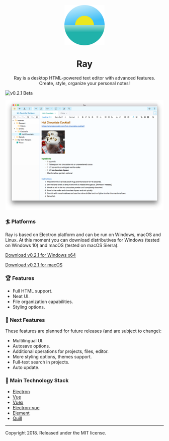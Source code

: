 <p align="center">
  <img src="/build/icons/256x256.png" alt="Ray Logo" width="128" height="auto">
</p>
<h1 align="center">Ray</h1>
<p align="center">
Ray is a desktop HTML-powered text editor with advanced features.
<br>
Create, style, organize your personal notes!
</p>
<img src="https://img.shields.io/badge/version-0.2.1%20Beta-orange.svg" alt="v0.2.1 Beta">

![Main Screenshot](/static/screenshots/mac.png)

### :surfer: Platforms
Ray is based on Electron platform and can be run on Windows, macOS and Linux. 
At this moment you can download distributives for Windows (tested on Windows 10) and macOS (tested on macOS Sierra).

<a href="https://github.com/teslor/ray/releases/download/v0.2.1/Ray-0.2.1-x64.exe">Download v0.2.1 for Windows x64</a>

<a href="https://github.com/teslor/ray/releases/download/v0.2.1/Ray-0.2.1.dmg">Download v0.2.1 for macOS</a>

### :trophy: Features
* Full HTML support.
* Neat UI.
* File organization capabilities.
* Styling options.

### :pushpin: Next Features
These features are planned for future releases (and are subject to change):
* Multilingual UI.
* Autosave options.
* Additional operations for projects, files, editor.
* More styling options, themes support.
* Full-text search in projects.
* Auto update.

### :art: Main Technology Stack
* [Electron](https://github.com/electron/electron)
* [Vue](https://github.com/vuejs/vue)
* [Vuex](https://github.com/vuejs/vuex)
* [Electron-vue](https://github.com/SimulatedGREG/electron-vue)
* [Element](https://github.com/ElemeFE/element)
* [Quill](https://github.com/quilljs/quill)

---

Copyright 2018. Released under the MIT license.

